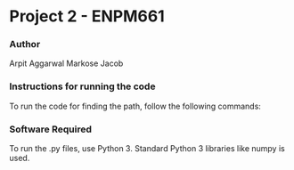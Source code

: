 # Project 2 - ENPM661

### Author
Arpit Aggarwal Markose Jacob

### Instructions for running the code
To run the code for finding the path, follow the following commands:

### Software Required
To run the .py files, use Python 3. Standard Python 3 libraries like numpy is used.
